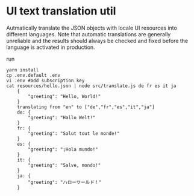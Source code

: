 # UI text translation util

Autmatically translate the JSON objects with locale UI resources into different languages.
Note that automatic translations are generally unreliable and the results
should always be checked and fixed before the language is activated in production.

run

    yarn install
    cp .env.default .env
    vi .env #add subscription key
    cat resources/hello.json | node src/translate.js de fr es it ja
        {
            "greeting": "Hello, World!"
        }
        translating from "en" to ["de","fr","es","it","ja"]
        de: {
            "greeting": "Hallo Welt!"
        }
        fr: {
            "greeting": "Salut tout le monde!"
        }
        es: {
            "greeting": "¡Hola mundo!"
        }
        it: {
            "greeting": "Salve, mondo!"
        }
        ja: {
            "greeting": "ハローワールド！"
        }
